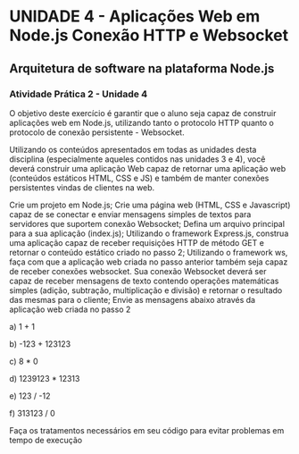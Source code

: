 # UNIDADE 4 - Aplicações Web em Node.js Conexão HTTP e Websocket

## Arquitetura de software na plataforma Node.js

### Atividade Prática 2 - Unidade 4

O objetivo deste exercício é garantir que o aluno seja capaz de construir aplicações web em Node.js, utilizando tanto o protocolo HTTP quanto o protocolo de conexão persistente - Websocket.

Utilizando os conteúdos apresentados em todas as unidades desta disciplina (especialmente aqueles contidos nas unidades 3 e 4), você deverá construir uma aplicação Web capaz de retornar uma aplicação web (conteúdos estáticos HTML, CSS e JS) e também de manter conexões persistentes vindas de clientes na web.

Crie um projeto em Node.js;
Crie uma página web (HTML, CSS e Javascript) capaz de se conectar e enviar mensagens simples de textos para servidores que suportem conexão Websocket;
Defina um arquivo principal para a sua aplicação (index.js);
Utilizando o framework Express.js, construa uma aplicação capaz de receber requisições HTTP de método GET e retornar o conteúdo estático criado no passo 2;
Utilizando o framework ws, faça com que a aplicação web criada no passo anterior também seja capaz de receber conexões websocket.
Sua conexão Websocket deverá ser capaz de receber mensagens de texto contendo operações matemáticas simples (adição, subtração, multiplicação e divisão) e retornar o resultado das mesmas para o cliente;
Envie as mensagens abaixo através da aplicação web criada no passo 2

a) 1 + 1

b) -123 + 123123

c) 8 * 0

d) 1239123 * 12313

e) 123 / -12

f) 313123 / 0

Faça os tratamentos necessários em seu código para evitar problemas em tempo de execução

